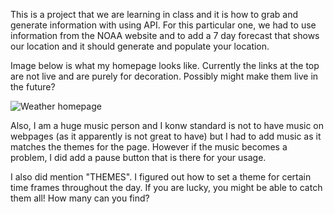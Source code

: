 This is a project that we are learning in class and it is how to grab and generate information with using API.
For this particular one, we had to use information from the NOAA website and to add a 7 day forecast that shows our location and it should generate and populate your location.

Image below is what my homepage looks like.
Currently the links at the top are not live and are purely for decoration. Possibly might make them live in the future?

![Weather homepage](https://github.com/user-attachments/assets/6c87f9f8-bd94-4149-bd23-24ddf9d60428)


Also, I am a huge music person and I konw standard is not to have music on webpages (as it apparently is not great to have) but I had to add music as it matches the themes for the page. However if the music becomes a problem, I did add a pause button that is there for your usage. 


I also did mention "THEMES". I figured out how to set a theme for certain time frames throughout the day.  If you are lucky, you might be able to catch them all! How many can you find? 
